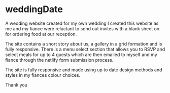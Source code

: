 # weddingDate
A wedding website created for my own wedding
I created this website as me and my fiance were reluctant to send out invites with a blank sheet on for ordering food at our reception.

The site contains a short story about us, a gallery in a grid formation and is fully responsive.
There is a menu select section that allows you to RSVP and select meals for up to 4 guests which are then emailed to myself and my fiance 
through the netlify form submission process. 

The site is fully responsive and made using up to date design methods and styles in my fiances colour choices.

Thank you 
